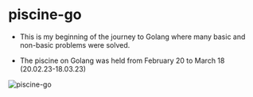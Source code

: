 # piscine-go

- This is my beginning of the journey to Golang where many basic and non-basic problems were solved.

- The piscine on Golang was held from February 20 to March 18 (20.02.23-18.03.23)

![piscine-go](/home/student/github/piscine-go/piscine.png)
